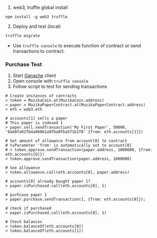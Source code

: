 1. web3, truffle global install
```
npm install -g web3 truffle
```

2. Deploy and test (local)
```bash
truffle migrate
```
  * Use `truffle console` to execute function of contract or send transactions to contract.

### Purchase Test

1. Start [Ganache](http://truffleframework.com/ganache/) client
2. Open console with `truffle console`
3. Follow script to test for sending transactions

```
# Create instances of contracts
> token = MuzikaCoin.at(MuzikaCoin.address)
> paper = MuzikaPaperContract.at(MuzikaPaperContract.address)
> eth = web3.eth

# accounts[1] sells a paper
# This paper is indexed 1
> paper.sell.sendTransaction('My First Paper', 50000, '0ab0fa02fb4a968b1a9fba0fba5f1b1f8' {from: eth.accounts[1]})

# Set amount of allowance from account[0] to contract
# txParameter 'from' is automatically set to account[0]
# > token.approve.sendTransaction(paper.address, 1000000, {from: eth.accounts[0]})
> token.approve.sendTransaction(paper.address, 1000000)

# See allowance
> token.allowance.call(eth.accounts[0], paper.address)

# accounts[0] already bought paper 1?
> paper.isPurchased.call(eth.accounts[0], 1)

# purhcase paper 1
> paper.purchase.sendTransaction(1, {from: eth.accounts[0]});

# check if purchased
> paper.isPurchased.call(eth.accounts[0], 1)

# Check balances
> token.balanceOf(eth.accounts[0])
> token.balanceOf(eth.accounts[1])
```
